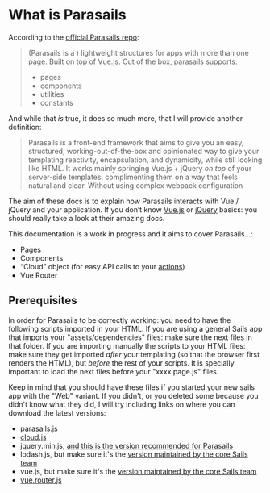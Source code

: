 # What is Parasails
According to the [official Parasails repo](https://github.com/mikermcneil/parasails):

> (Parasails is a ) lightweight structures for apps with more than one page. Built on top of Vue.js.
> Out of the box, parasails supports:
> - pages
> - components
> - utilities
> - constants

And while that *is* true, it does so much more, that I will provide another definition:

> Parasails is a front-end framework that aims to give you an easy, structured, working-out-of-the-box and opinionated way to give your templating reactivity, encapsulation, and dynamicity, while still looking like HTML.
> It works mainly springing Vue.js + jQuery *on top* of your server-side templates, complimenting them on a way that feels natural and clear. Without using complex webpack configuration


The aim of these docs is to explain how Parasails interacts with Vue / jQuery and your application. If you don’t know [Vue.js](https://vuejs.org/v2/guide/) or [jQuery](https://vuejs.org/v2/guide/) basics: you should really take a look at their amazing docs. 


This documentation is a work in progress and it aims to cover Parasails...:
- Pages
- Components
- “Cloud” object (for easy API calls to your [actions](https://sailsjs.com/documentation/concepts/actions-and-controllers#?actions-2))
- Vue Router


## Prerequisites

In order for Parasails to be correctly working: you need to have the following scripts imported in your HTML. If you are using a general Sails app that imports your "assets/dependencies" files: make sure the next files in that folder. If you are importing manually the scripts to your HTML files: make sure they get imported *after* your templating (so that the browser first renders the HTML), but *before* the rest of your scripts. It is specially important to load the next files before your "xxxx.page.js" files.

Keep in mind that you should have these files if you started your new sails app with the "Web" variant. If you didn't, or you deleted some because you didn't know what they did, I will try including links on where you can download the latest versions:
- [parasails.js](https://github.com/mikermcneil/parasails/blob/master/dist/parasails.js)
- [cloud.js](https://github.com/mikermcneil/parasails/blob/master/dist/cloud.js)
- jquery.min.js, [and this is the version recommended for Parasails](https://github.com/mikermcneil/ration/blob/master/assets/dependencies/jquery.min.js)
- lodash.js, but make sure it's the [version maintained by the core Sails team](https://github.com/sailshq/lodash/blob/master/lib/index.js)
- vue.js, but make sure it's the [version maintained by the core Sails team](https://github.com/mikermcneil/ration/blob/master/assets/dependencies/vue.js)
- [vue.router.js](https://github.com/mikermcneil/ration/blob/master/assets/dependencies/vue-router.js)

<docmeta name="displayName" value="Parasails">